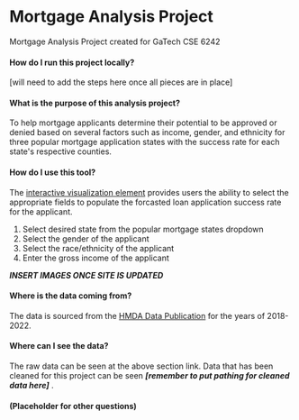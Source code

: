 # Mortgage Analysis Project
Mortgage Analysis Project created for GaTech CSE 6242

#### How do I run this project locally?
[will need to add the steps here once all pieces are in place]

#### What is the purpose of this analysis project?

To help mortgage applicants determine their potential to be approved or denied based on several factors such as income, gender, and ethnicity for three popular mortgage application states with the success rate for each state's respective counties. 

#### How do I use this tool?

The [interactive visualization element](https://corallemons.github.io/Mortgage-Analysis-Project/) provides users the ability to select the appropriate fields to populate the forcasted loan application success rate for the applicant. <br>
<ol>
  <li>Select desired state from the popular mortgage states dropdown</li>
  <li>Select the gender of the applicant</li>
  <li>Select the race/ethnicity of the applicant</li>
  <li>Enter the gross income of the applicant</li>
</ol>

***INSERT IMAGES ONCE SITE IS UPDATED***


#### Where is the data coming from?
The data is sourced from the [HMDA Data Publication](https://ffiec.cfpb.gov/data-publication/dynamic-national-loan-level-dataset/2022) for the years of 2018-2022.

#### Where can I see the data?
The raw data can be seen at the above section link. Data that has been cleaned for this project can be seen ***[remember to put pathing for cleaned data here]*** . 

#### (Placeholder for other questions)

